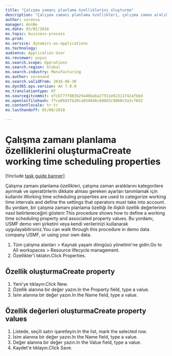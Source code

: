 ```yaml
--- 
title: "Çalışma zamanı planlama özelliklerini oluşturma"
description: "Çalışma zamanı planlama özellikleri, çalışma zaman aralıklarını kategorilere ayırmak ve operatörlerin dikkate alması gereken ayarları tanımlamak için kullanılır."
author: sorenva
manager: AnnBe
ms.date: 03/02/2016
ms.topic: business-process
ms.prod: 
ms.service: dynamics-ax-applications
ms.technology: 
audience: Application User
ms.reviewer: yuyus
ms.search.scope: Operations
ms.search.region: Global
ms.search.industry: Manufacturing
ms.author: sorenand
ms.search.validFrom: 2016-06-30
ms.dyn365.ops.version: AX 7.0.0
ms.translationtype: HT
ms.sourcegitcommit: efcb77ff883b29a4bbaba27551e02311742afbbd
ms.openlocfilehash: f7ce0b83fb20ca034646cb00d3c9860c5a3cf0d2
ms.contentlocale: tr-tr
ms.lasthandoff: 05/08/2018

---
```

# <a name="create-working-time-scheduling-properties"></a><span data-ttu-id="0b616-103">Çalışma zamanı planlama özelliklerini oluşturma</span><span class="sxs-lookup"><span data-stu-id="0b616-103">Create working time scheduling properties</span></span>

[!include [task guide banner](../../includes/task-guide-banner.md)]

<span data-ttu-id="0b616-104">Çalışma zamanı planlama özellikleri, çalışma zaman aralıklarını kategorilere ayırmak ve operatörlerin dikkate alması gereken ayarları tanımlamak için kullanılır.</span><span class="sxs-lookup"><span data-stu-id="0b616-104">Working time scheduling properties are used to categorize working time intervals and define the settings that operators must take into account.</span></span> <span data-ttu-id="0b616-105">Bu yordam, bir çalışma zamanı planlama özelliği ile ilişkili özellik değerlerinin nasıl belirleneceğini gösterir.</span><span class="sxs-lookup"><span data-stu-id="0b616-105">This procedure shows how to define a working time scheduling property and associated property values.</span></span> <span data-ttu-id="0b616-106">Bu yordamı, USMF demo veri şirketini veya kendi verilerinizi kullanarak uygulayabilirsiniz.</span><span class="sxs-lookup"><span data-stu-id="0b616-106">You can walk through this procedure in demo data company USMF, or using your own data.</span></span>

1. <span data-ttu-id="0b616-107">Tüm çalışma alanları > Kaynak yaşam döngüsü yönetimi'ne gidin.</span><span class="sxs-lookup"><span data-stu-id="0b616-107">Go to All workspaces > Resource lifecycle management.</span></span>
2. <span data-ttu-id="0b616-108">Özellikler'i tıklatın.</span><span class="sxs-lookup"><span data-stu-id="0b616-108">Click Properties.</span></span>

## <a name="create-property"></a><span data-ttu-id="0b616-109">Özellik oluşturma</span><span class="sxs-lookup"><span data-stu-id="0b616-109">Create property</span></span>
1. <span data-ttu-id="0b616-110">Yeni'ye tıklayın.</span><span class="sxs-lookup"><span data-stu-id="0b616-110">Click New.</span></span>
2. <span data-ttu-id="0b616-111">Özellik alanına bir değer yazın.</span><span class="sxs-lookup"><span data-stu-id="0b616-111">In the Property field, type a value.</span></span>
3. <span data-ttu-id="0b616-112">İsim alanına bir değer yazın.</span><span class="sxs-lookup"><span data-stu-id="0b616-112">In the Name field, type a value.</span></span>

## <a name="create-property-values"></a><span data-ttu-id="0b616-113">Özellik değerleri oluşturma</span><span class="sxs-lookup"><span data-stu-id="0b616-113">Create property values</span></span>
1. <span data-ttu-id="0b616-114">Listede, seçili satırı işaretleyin.</span><span class="sxs-lookup"><span data-stu-id="0b616-114">In the list, mark the selected row.</span></span>
2. <span data-ttu-id="0b616-115">İsim alanına bir değer yazın.</span><span class="sxs-lookup"><span data-stu-id="0b616-115">In the Name field, type a value.</span></span>
3. <span data-ttu-id="0b616-116">Değer alanına bir değer yazın.</span><span class="sxs-lookup"><span data-stu-id="0b616-116">In the Value field, type a value.</span></span>
4. <span data-ttu-id="0b616-117">Kaydet'e tıklayın.</span><span class="sxs-lookup"><span data-stu-id="0b616-117">Click Save.</span></span>


